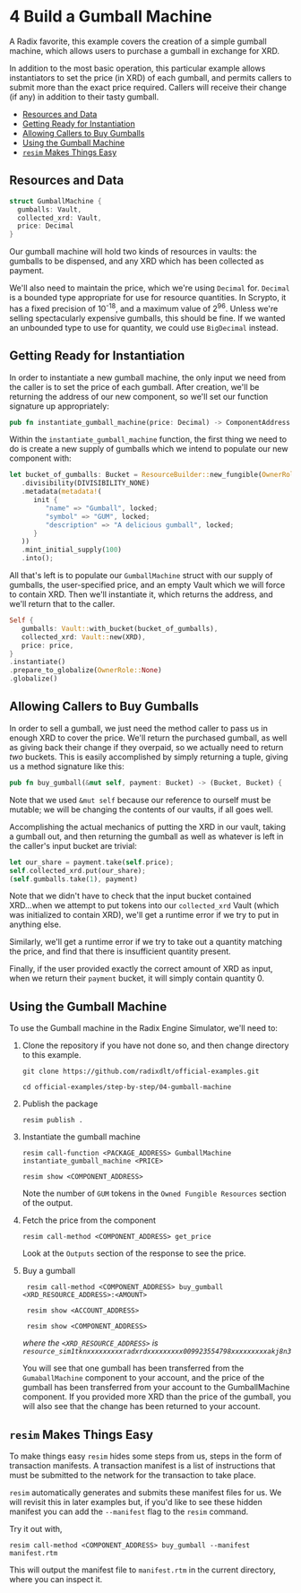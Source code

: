 # 4 Build a Gumball Machine

A Radix favorite, this example covers the creation of a simple gumball machine,
which allows users to purchase a gumball in exchange for XRD.

In addition to the most basic operation, this particular example allows
instantiators to set the price (in XRD) of each gumball, and permits callers to
submit more than the exact price required. Callers will receive their change (if
any) in addition to their tasty gumball.

- [Resources and Data](#resources-and-data)
- [Getting Ready for Instantiation](#getting-ready-for-instantiation)
- [Allowing Callers to Buy Gumballs](#allowing-callers-to-buy-gumballs)
- [Using the Gumball Machine](#using-the-gumball-machine)
- [`resim` Makes Things Easy](#resim-makes-things-easy)

## Resources and Data

```rust
struct GumballMachine {
  gumballs: Vault,
  collected_xrd: Vault,
  price: Decimal
}
```

Our gumball machine will hold two kinds of resources in vaults: the gumballs to
be dispensed, and any XRD which has been collected as payment.

We'll also need to maintain the price, which we're using `Decimal` for.
`Decimal` is a bounded type appropriate for use for resource quantities. In
Scrypto, it has a fixed precision of 10<sup>-18</sup>, and a maximum value of
2<sup>96</sup>. Unless we're selling spectacularly expensive gumballs, this
should be fine. If we wanted an unbounded type to use for quantity, we could use
`BigDecimal` instead.

## Getting Ready for Instantiation

In order to instantiate a new gumball machine, the only input we need from the
caller is to set the price of each gumball. After creation, we'll be returning
the address of our new component, so we'll set our function signature up
appropriately:

```rust
pub fn instantiate_gumball_machine(price: Decimal) -> ComponentAddress {
```

Within the `instantiate_gumball_machine` function, the first thing we need to do
is create a new supply of gumballs which we intend to populate our new component
with:

```rust
let bucket_of_gumballs: Bucket = ResourceBuilder::new_fungible(OwnerRole::None)
   .divisibility(DIVISIBILITY_NONE)
   .metadata(metadata!(
      init {
         "name" => "Gumball", locked;
         "symbol" => "GUM", locked;
         "description" => "A delicious gumball", locked;
      }
   ))
   .mint_initial_supply(100)
   .into();
```

All that's left is to populate our `GumballMachine` struct with our supply of
gumballs, the user-specified price, and an empty Vault which we will force to
contain XRD. Then we'll instantiate it, which returns the address, and we'll
return that to the caller.

```rust
Self {
   gumballs: Vault::with_bucket(bucket_of_gumballs),
   collected_xrd: Vault::new(XRD),
   price: price,
}
.instantiate()
.prepare_to_globalize(OwnerRole::None)
.globalize()
```

## Allowing Callers to Buy Gumballs

In order to sell a gumball, we just need the method caller to pass us in enough
XRD to cover the price. We'll return the purchased gumball, as well as giving
back their change if they overpaid, so we actually need to return _two_ buckets.
This is easily accomplished by simply returning a tuple, giving us a method
signature like this:

```rust
pub fn buy_gumball(&mut self, payment: Bucket) -> (Bucket, Bucket) {
```

Note that we used `&mut self` because our reference to ourself must be mutable;
we will be changing the contents of our vaults, if all goes well.

Accomplishing the actual mechanics of putting the XRD in our vault, taking a
gumball out, and then returning the gumball as well as whatever is left in the
caller's input bucket are trivial:

```rust
let our_share = payment.take(self.price);
self.collected_xrd.put(our_share);
(self.gumballs.take(1), payment)
```

Note that we didn't have to check that the input bucket contained XRD...when we
attempt to put tokens into our `collected_xrd` Vault (which was initialized to
contain XRD), we'll get a runtime error if we try to put in anything else.

Similarly, we'll get a runtime error if we try to take out a quantity matching
the price, and find that there is insufficient quantity present.

Finally, if the user provided exactly the correct amount of XRD as input, when
we return their `payment` bucket, it will simply contain quantity 0.

## Using the Gumball Machine

To use the Gumball machine in the Radix Engine Simulator, we'll need to:

1. Clone the repository if you have not done so, and then change directory to
   this example.

   ```
   git clone https://github.com/radixdlt/official-examples.git

   cd official-examples/step-by-step/04-gumball-machine
   ```

2. Publish the package

   ```
   resim publish .
   ```

3. Instantiate the gumball machine

   ```
   resim call-function <PACKAGE_ADDRESS> GumballMachine instantiate_gumball_machine <PRICE>

   resim show <COMPONENT_ADDRESS>

   ```

   Note the number of `GUM` tokens in the `Owned Fungible Resources` section of
   the output.

4. Fetch the price from the component

   ```
   resim call-method <COMPONENT_ADDRESS> get_price
   ```

   Look at the `Outputs` section of the response to see the price.

5. Buy a gumball

   ```
    resim call-method <COMPONENT_ADDRESS> buy_gumball <XRD_RESOURCE_ADDRESS>:<AMOUNT>

    resim show <ACCOUNT_ADDRESS>

    resim show <COMPONENT_ADDRESS>

   ```

   _where the `<XRD_RESOURCE_ADDRESS>` is
   `resource_sim1tknxxxxxxxxxradxrdxxxxxxxxx009923554798xxxxxxxxxakj8n3`_

   You will see that one gumball has been transferred from the `GumaballMachine`
   component to your account, and the price of the gumball has been transferred
   from your account to the GumballMachine component. If you provided more XRD
   than the price of the gumball, you will also see that the change has been
   returned to your account.

## `resim` Makes Things Easy

To make things easy `resim` hides some steps from us, steps in the form of
transaction manifests. A transaction manifest is a list of instructions that
must be submitted to the network for the transaction to take place.

`resim` automatically generates and submits these manifest files for us. We will
revisit this in later examples but, if you'd like to see these hidden manifest
you can add the `--manifest` flag to the `resim` command.

Try it out with,

```
resim call-method <COMPONENT_ADDRESS> buy_gumball --manifest manifest.rtm
```

This will output the manifest file to `manifest.rtm` in the current directory,
where you can inspect it.
